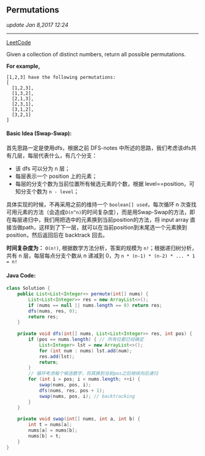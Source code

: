 ## Permutations
_update Jan 8,2017  12:24_

---
[LeetCode](https://leetcode.com/problems/permutations/description/)

Given a collection of distinct numbers, return all possible permutations.

**For example,**

    [1,2,3] have the following permutations:
    [
      [1,2,3],
      [1,3,2],
      [2,1,3],
      [2,3,1],
      [3,1,2],
      [3,2,1]
    ]
    
#### Basic Idea (Swap-Swap):
首先思路一定是使用dfs，根据之前 DFS-notes 中所述的思路，我们考虑该dfs共有几层，每层代表什么，有几个分支：

 *  该 dfs 可以分为 n 层；
 *  每层表示一个 position 上的元素；
 *  每层的分支个数为当前位置所有候选元素的个数，根据 level==position，可知分支个数为 `n - level`；

具体实现的时候，不再采用之前的维持一个 `boolean[] used`，每次循环 n 次查找可用元素的方法（会造成`O(n^n)`的时间复杂度），而是用Swap-Swap的方法，即在每层递归中，我们用把选中的元素换到当前position的方法，将 input array 直接当做path，这样到了下一层，就可以在当前position到末尾选一个元素换到position，然后返回后在 backtrack 回去。

**时间复杂度为：** `O(n!)`, 根据数学方法分析，答案的规模为 `n!`；根据递归树分析，共有 n 层，每层每点分支个数从 n 递减到 0，为 `n * (n-1) * (n-2) * ... * 1 = n!`

#### Java Code:
```java
class Solution {
    public List<List<Integer>> permute(int[] nums) {
        List<List<Integer>> res = new ArrayList<>();
        if (nums == null || nums.length == 0) return res;
        dfs(nums, res, 0);
        return res;
    }
    
    private void dfs(int[] nums, List<List<Integer>> res, int pos) {
        if (pos == nums.length) { // 所有位都已经确定
            List<Integer> lst = new ArrayList<>();
            for (int num : nums) lst.add(num);
            res.add(lst);
            return;
        }
        // 循环考虑每个候选数字，将其换到当前pos之后继续向后递归
        for (int i = pos; i < nums.length; ++i) {
            swap(nums, pos, i);
            dfs(nums, res, pos + 1);
            swap(nums, pos, i); // backtracking
        }
    }
    
    private void swap(int[] nums, int a, int b) {
        int t = nums[a];
        nums[a] = nums[b];
        nums[b] = t;
    }
}
```
